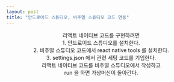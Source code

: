 ```yaml
---
layout: post
title: "안드로이드 스튜디오, 비주얼 스튜디오 코드 연동"
---
```


<center>
리액트 네이티브 코드를 구현하려면
<br>1. 안드로이드 스튜디오를 설치한다.
<br>2. 비주얼 스튜디오 코드에서 react native tools 를 설치한다.
<br>3. settings.json 에서 관련 세팅 코드를 기입한다.
<br>리액트 네이티브 코드를 비주얼 스튜디오에서 작성하고
<br>run 을 하면 가상머신이 돌아간다.

</center>
